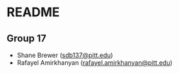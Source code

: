 # README
## Group 17
* Shane Brewer (sdb137@pitt.edu)
* Rafayel Amirkhanyan (rafayel.amirkhanyan@pitt.edu)

